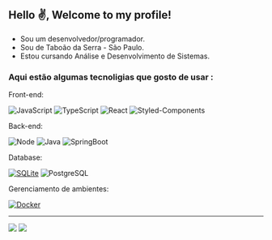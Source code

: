 ## Hello ✌, Welcome to my profile!

- Sou um desenvolvedor/programador.
- Sou de Taboão da Serra - São Paulo.
- Estou cursando Análise e Desenvolvimento de Sistemas.

### Aqui estão algumas tecnoligias que gosto de usar :


Front-end:

![JavaScript](https://img.shields.io/badge/-JavaScript-232323?style=flat&labelColor=000000&logo=javascript&logoColor=F7DF1E)
![TypeScript](https://img.shields.io/badge/-TypeScript-232323?style=flat&labelColor=000000&logo=typescript&logoColor=3178C6)
![React](https://img.shields.io/badge/-React-232323?style=flat&labelColor=61DAFB&logo=react&logoColor=000000)
![Styled-Components](https://img.shields.io/badge/-Styled_Components-232323?style=flat&labelColor=DB7093&logo=styled-components&logoColor=white)



Back-end:

![Node](https://img.shields.io/badge/-Node-232323?style=flat&labelColor=000000&logo=nodedotjs&logoColor=339933)
![Java](https://img.shields.io/badge/-Java-007396?style=flat&labelColor=007396&logo=java&logoColor=white)
![SpringBoot](https://img.shields.io/badge/-Spring_Boot-232323?style=flat&labelColor=6DB33F&logo=spring&logoColor=white)


Database:

[![SQLite](https://img.shields.io/badge/-SQLite-232323?style=flat&labelColor=003B57&logo=sqlite&logoColor=white)](https://www.sqlite.org/index.html)
![PostgreSQL](https://img.shields.io/badge/-PostgreSQL-232323?style=flat&labelColor=336791&logo=postgresql&logoColor=white)

Gerenciamento de ambientes:

[![Docker](https://img.shields.io/badge/-Docker-232323?style=flat&labelColor=2496ED&logo=docker&logoColor=white)](https://www.docker.com/)




<hr/>
<div align="left"> 
  <a href="https://www.linkedin.com/in/douglas-porto-92b631262/" target="_blank"><img src="https://img.shields.io/badge/-LinkedIn-%230077B5?style=for-the-badge&logo=linkedin&logoColor=white" target="_blank"></a> 
  <a href="https://www.notion.so/Curr-culo-One-collum-0706e3ef68d74c8f8af52e6ebeb644d7?pvs=4" target="_blank"><img src="https://img.shields.io/badge/-Currículo-%230077B5?style=for-the-badge&logo=curriculum&logoColor=red" target="_blank"></a> 
</div>

<div align="left"> 
  
</div>
